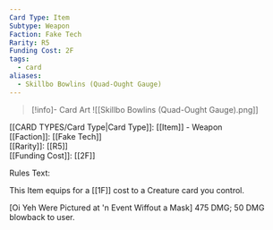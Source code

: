 ```yaml
---
Card Type: Item
Subtype: Weapon
Faction: Fake Tech
Rarity: R5
Funding Cost: 2F
tags:
  - card
aliases:
  - Skillbo Bowlins (Quad-Ought Gauge)
---
```

> [!info]- Card Art
> ![[Skillbo Bowlins (Quad-Ought Gauge).png]]

[[CARD TYPES/Card Type|Card Type]]: [[Item]] - Weapon  
[[Faction]]: [[Fake Tech]]  
[[Rarity]]: [[R5]]  
[[Funding Cost]]: [[2F]]  

Rules Text:  

This Item equips for a [[1F]] cost to a Creature card you control.  

[Oi Yeh Were Pictured at 'n Event Wiffout a Mask] 475 DMG; 50 DMG blowback to user.  